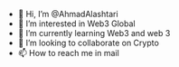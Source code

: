 - 👋 Hi, I’m @AhmadAlashtari 
- 👀 I’m interested in Web3 Global
- 🌱 I’m currently learning Web3 and web 3
- 💞️ I’m looking to collaborate on Crypto    
- 📫 How to reach me in mail                                                                                                                                                                 
  
<!---
AhmadAlashtari/AhmadAlashtari is a ✨ special ✨ repository because its `README.md` (this file) appears on your GitHub profile.
You can click the Preview link to take a look at your changes.
--->
